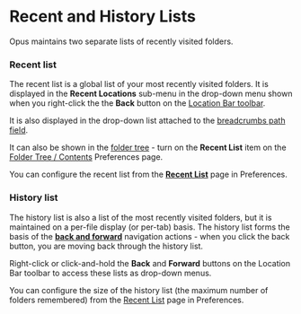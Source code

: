 # Recent and History Lists

Opus maintains two separate lists of recently visited folders.

### Recent list

The recent list is a global list of your most recently visited folders. It is displayed in the **Recent Locations** sub-menu in the drop-down menu shown when you right-click the the **Back** button on the [Location Bar toolbar](file_display_border.md).

It is also displayed in the drop-down list attached to the [breadcrumbs path field](breadcrumbs_location_field.md).

It can also be shown in the [folder tree](folder_tree.md) - turn on the **Recent List** item on the [Folder Tree / Contents](/Manual/preferences/preferences_categories/folder_tree/contents.md) Preferences page.

You can configure the recent list from the **[Recent List](/Manual/preferences/preferences_categories/frequently_used_paths/recent_list.md)** page in Preferences.

### History list

The history list is also a list of the most recently visited folders, but it is maintained on a per-file display (or per-tab) basis. The history list forms the basis of the **[back and forward](up_forwards_back.md)** navigation actions - when you click the back button, you are moving back through the history list.

Right-click or click-and-hold the **Back** and **Forward** buttons on the Location Bar toolbar to access these lists as drop-down menus.

You can configure the size of the history list (the maximum number of folders remembered) from the [Recent List](/Manual/preferences/preferences_categories/frequently_used_paths/recent_list.md) page in Preferences.
